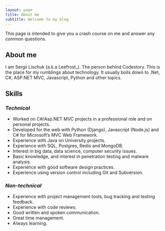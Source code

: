 ```yaml
---
layout: page
title: About me
subtitle: Welcome to my blog
---
```


This page is intended to give you a crash course on me and answer any common questions.

## About me

I am Sergii Lischuk (a.k.a Leefrost_). The person behind Codestory. This is the place for my rumblings about technology. It usually boils down to .Net, C#, ASP.NET MVC, Javascript, Python and other topics.

## Skills

### _Technical_

- Worked on C#/Asp.NET MVC projects in a professional role and on personal projects.
- Developed for the web with Python (Django), Javascript (Node.js) and C# for Microsoft’s MVC Web Framework.
- Experience with Java on University projects.
- Experience with SQL, Postgres, Redis and MongoDB.
- Interest in big data, data science, computer security issues.
- Basic knowledge, and interest in penetration testing and malware analysis.
- Experience with good software design practices.
- Experience using version control including Git and Subversion.

### _Non-technical_

- Experience with project management tools, bug tracking and testing feedback.
- Experience with code reviews.
- Good written and spoken communication.
- Great time management.
- Always learning.
